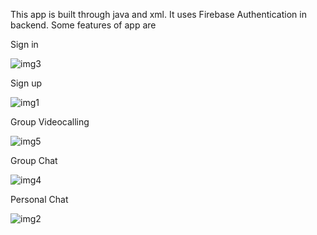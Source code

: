 This app is built through java and xml. It uses Firebase Authentication in backend. Some features of app are

Sign in 

![img3](https://user-images.githubusercontent.com/67555706/125438578-0359aab2-e04a-4c06-8518-39581a435834.jpg)

Sign up

![img1](https://user-images.githubusercontent.com/67555706/125438472-79426464-f657-483b-8f36-6ee8af23f64a.jpg)

Group Videocalling 

![img5](https://user-images.githubusercontent.com/67555706/125438701-f2b8b75d-58d6-4090-81c8-e7943bac55d0.jpg)

Group Chat 

![img4](https://user-images.githubusercontent.com/67555706/125438617-99070558-fb83-4c87-9db1-a99fb7d033b8.jpg)

Personal Chat 

![img2](https://user-images.githubusercontent.com/67555706/125438516-55969245-53f8-41bf-a6ba-b973e127e9a1.jpg)


